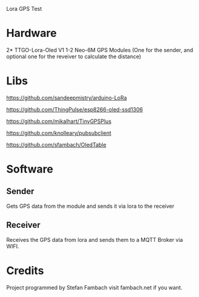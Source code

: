 Lora GPS Test 


# Hardware 
2* TTGO-Lora-Oled V1
1-2 Neo-6M GPS Modules (One for the sender, and optional one for the reveiver to calculate the distance)


# Libs
<p><a href="https://github.com/sandeepmistry/arduino-LoRa">https://github.com/sandeepmistry/arduino-LoRa</a></p>
<p><a href="https://github.com/ThingPulse/esp8266-oled-ssd1306">https://github.com/ThingPulse/esp8266-oled-ssd1306</a></p>
<p><a href="https://github.com/mikalhart/TinyGPSPlus">https://github.com/mikalhart/TinyGPSPlus</a></p>
<p><a href="https://github.com/knolleary/pubsubclient">https://github.com/knolleary/pubsubclient</a></p>
<p><a href="https://github.com/sfambach/OledTable">https://github.com/sfambach/OledTable</a></p>


# Software
## Sender
Gets GPS data from the module and sends it via lora to the receiver

## Receiver
Receives the GPS data from lora and sends them to a MQTT Broker via WIFI. 

# Credits
Project programmed by Stefan Fambach visit fambach.net if you want. 
